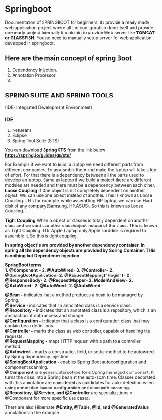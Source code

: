 # Springboot
Documentation of SPRINGBOOT for beginners.
its provide a ready made web application project where all the configuration done itself and provide one ready project.Internally it maintain to provide Web server like **TOMCAT or GLASSFISH**. You no need to manually setup server for web application developed in springboot.    
## Here are the main concept of spring Boot  
1. Dependency Injection.  
2. Annotation Processor  
3. 

## SPRING SUITE AND SPRING TOOLS 
(IDE- Integrated Development Environment)  
### IDE  
1. NetBeans  
2. Eclipse  
3. Spring Tool Suite (STS)  
  
You can download **Spring STS** from the link below  
**https://spring.io/guides/gs/sts/**  
    
For Example if we want to buidl a laptop we need different parts from different companies. To assesmble them and make the laptop will take a lop of effort. For that there is a dependency between all the parts used to develop an laptop.
Same as laptop if we build a project there are different modules are needed and there must be a dependency between each other.    
**Loose Coupling** If One object is not completely dependent on another object. WE can use one object instead of another. This is known as Loose Coupling. LEts for example, while assembling HP laptop, we can use Hard disk of any company(Samsung, HP,ASUS). So this is known as Loose Coupling.  
  
**Tight Coupling** When a object or classes is totaly dependent on another class and we cant use other class/object instead of the class. THis is known as Tight Coupling. FOr Apple Laptop only Apple harddisk is required to assemble it. So this is tight coupling.  
  
**In spring object's are provided by another dependency container. In spring all the dependency objects are provided by Soring Container. THis is nothing but Dependency Injection.**  
  
**SpringBoot terms**  
**1. @Component** - 
**2. @AutoWired**-
**3. @Controller**-
**2. @SpringBootApplication**-
**2. @RequestMapping("/login")**-
**2. @ResponseBody**-
**2. @RequestMapper**-
**2. ModelAndView**-
**2. @AutoWired**-
**2. @AutoWired**-
**2. @AutoWired**-

**@Bean -** indicates that a method produces a bean to be managed by Spring.  
**@Service -** indicates that an annotated class is a service class.  
**@Repository -** indicates that an annotated class is a repository, which is an abstraction of data access and storage.  
**@Configuration -** indicates that a class is a configuration class that may contain bean definitions.  
**@Controller -** marks the class as web controller, capable of handling the requests.  
**@RequestMapping -** maps HTTP request with a path to a controller method.  
**@Autowired -** marks a constructor, field, or setter method to be autowired by Spring dependency injection.  
**@SpringBootApplication -** enables Spring Boot autoconfiguration and component scanning.  
**@Component** is a generic stereotype for a Spring managed component. It turns the class into a Spring bean at the auto-scan time. Classes decorated with this annotation are considered as candidates for auto-detection when using annotation-based   configuration and classpath scanning.   
**@Repository, @Service, and @Controller** are specializations of @Component for more specific use cases.  
  
There are also Hibernate **@Entity, @Table, @Id, and @GeneratedValue** annotations in the example.  
  
  
